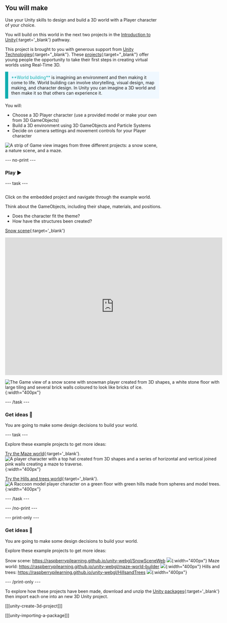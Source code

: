 ## You will make

Use your Unity skills to design and build a 3D world with a Player character of your choice.

You will build on this world in the next two projects in the [Introduction to Unity](https://projects.raspberrypi.org/en/raspberrypi/unity-intro){:target='_blank'} pathway.

This project is brought to you with generous support from [Unity Technologies](https://unity.com/){:target="_blank"}.  These [projects](https://projects.raspberrypi.org/en/pathways/unity-intro){:target="_blank"} offer young people the opportunity to take their first steps in creating virtual worlds using Real-Time 3D.

<p style="border-left: solid; border-width:10px; border-color: #0faeb0; background-color: aliceblue; padding: 10px;">
<span style="color: #0faeb0">**World building**</span> is imagining an environment and then making it come to life. World building can involve storytelling, visual design, map making, and character design. In Unity you can imagine a 3D world and then make it so that others can experience it. 
</p>

You will:
+ Choose a 3D Player character (use a provided model or make your own from 3D GameObjects)
+ Build a 3D environment using 3D GameObjects and Particle Systems
+ Decide on camera settings and movement controls for your Player character

![A strip of Game view images from three different projects: a snow scene, a nature scene, and a maze.](images/examples.png)

--- no-print ---

### Play ▶️

--- task ---

<div style="display: flex; flex-wrap: wrap">
<div style="flex-basis: 175px; flex-grow: 1">

Click on the embedded project and navigate through the example world.

Think about the GameObjects, including their shape, materials, and positions.
+ Does the character fit the theme?
+ How have the structures been created?

[Snow scene](https://raspberrypilearning.github.io/unity-webgl/SnowSceneWeb){:target='_blank'} 

<iframe allowtransparency="true" width="710" height="450" src="https://raspberrypilearning.github.io/unity-webgl/SnowSceneWeb" frameborder="0"></iframe>

![The Game view of a snow scene with snowman player created from 3D shapes, a white stone floor with large tiling and several brick walls coloured to look like bricks of ice.](images/snow-world.png){:width="400px"}

--- /task ---

### Get ideas 💭

You are going to make some design decisions to build your world.

--- task ---

Explore these example projects to get more ideas:

[Try the Maze world](https://raspberrypilearning.github.io/unity-webgl/maze-world-builder){:target='_blank'}. ![A player character with a top hat created from 3D shapes and a series of horizontal and vertical joined pink walls creating a maze to traverse.](images/maze-world.png){:width="400px"}

[Try the Hills and trees world](https://raspberrypilearning.github.io/unity-webgl/HillsandTrees){:target='_blank'}. ![A Raccoon model player character on a green floor with green hills made from spheres and model trees.](images/hillsandtrees.png){:width="400px"}

--- /task ---

--- /no-print ---

--- print-only ---

### Get ideas 💭

You are going to make some design decisions to build your world.

Explore these example projects to get more ideas:

Snow scene: https://raspberrypilearning.github.io/unity-webgl/SnowSceneWeb ![](images/snow-world.png){:width="400px"}
Maze world: https://raspberrypilearning.github.io/unity-webgl/maze-world-builder ![](images/maze-world.png){:width="400px"}
Hills and trees: https://raspberrypilearning.github.io/unity-webgl/HillsandTrees ![](images/hillsandtrees.png){:width="400px"}

--- /print-only ---

To explore how these projects have been made, download and unzip the [Unity packages](https://rpf.io/p/en/world-builder-get){:target='_blank'} then import each one into an new 3D Unity project.

[[[unity-create-3d-project]]]

[[[unity-importing-a-package]]]

